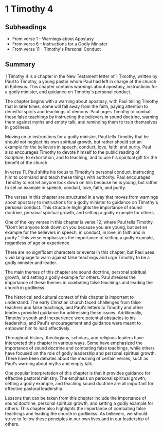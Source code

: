 # 1 Timothy 4

## Subheadings

* From verse 1 - Warnings about Apostasy
* From verse 6 - Instructions for a Godly Minister
* From verse 11 - Timothy's Personal Conduct

## Summary

1 Timothy 4 is a chapter in the New Testament letter of 1 Timothy, written by Paul to Timothy, a young pastor whom Paul had left in charge of the church in Ephesus. This chapter contains warnings about apostasy, instructions for a godly minister, and guidance on Timothy's personal conduct.

The chapter begins with a warning about apostasy, with Paul telling Timothy that in later times, some will fall away from the faith, paying attention to deceitful spirits and teachings of demons. Paul urges Timothy to combat these false teachings by instructing the believers in sound doctrine, warning them against myths and empty talk, and reminding them to train themselves in godliness.

Moving on to instructions for a godly minister, Paul tells Timothy that he should not neglect his own spiritual growth, but rather should set an example for the believers in speech, conduct, love, faith, and purity. Paul also encourages Timothy to devote himself to the public reading of Scripture, to exhortation, and to teaching, and to use his spiritual gift for the benefit of the church.

In verse 11, Paul shifts his focus to Timothy's personal conduct, instructing him to command and teach these things with authority. Paul encourages Timothy to not let anyone look down on him because he is young, but rather to set an example in speech, conduct, love, faith, and purity.

The verses in this chapter are structured in a way that moves from warnings about apostasy to instructions for a godly minister to guidance on Timothy's personal conduct. This structure highlights the importance of sound doctrine, personal spiritual growth, and setting a godly example for others.

One of the key verses in this chapter is verse 12, where Paul tells Timothy, "Don’t let anyone look down on you because you are young, but set an example for the believers in speech, in conduct, in love, in faith and in purity." This verse emphasizes the importance of setting a godly example, regardless of age or experience.

There are no significant characters or events in this chapter, but Paul uses vivid language to warn against false teachings and urge Timothy to be a godly minister and leader.

The main themes of this chapter are sound doctrine, personal spiritual growth, and setting a godly example for others. Paul stresses the importance of these themes in combating false teachings and leading the church in godliness.

The historical and cultural context of this chapter is important to understand. The early Christian church faced challenges from false teachers and false teachings, and Paul's letters to Timothy and other leaders provided guidance for addressing these issues. Additionally, Timothy's youth and inexperience were potential obstacles to his leadership, and Paul's encouragement and guidance were meant to empower him to lead effectively.

Throughout history, theologians, scholars, and religious leaders have interpreted this chapter in various ways. Some have emphasized the importance of sound doctrine and combating false teachings, while others have focused on the role of godly leadership and personal spiritual growth. There have been debates about the meaning of certain verses, such as Paul's warning about myths and empty talk.

One popular interpretation of this chapter is that it provides guidance for effective pastoral ministry. The emphasis on personal spiritual growth, setting a godly example, and teaching sound doctrine are all important for effective pastoral leadership.

Lessons that can be taken from this chapter include the importance of sound doctrine, personal spiritual growth, and setting a godly example for others. This chapter also highlights the importance of combating false teachings and leading the church in godliness. As believers, we should strive to follow these principles in our own lives and in our leadership of others.